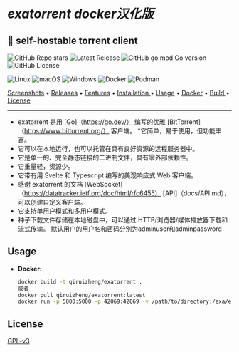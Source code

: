 # *exatorrent docker汉化版*
## 🧲 self-hostable torrent client

![GitHub Repo stars](https://img.shields.io/github/stars/varbhat/exatorrent)
![Latest Release](https://img.shields.io/github/release/varbhat/exatorrent)
![GitHub go.mod Go version](https://img.shields.io/github/go-mod/go-version/varbhat/exatorrent)
![GitHub License](https://img.shields.io/github/license/varbhat/exatorrent?logoColor=violet)

![Linux](https://img.shields.io/badge/Linux-%23.svg?logo=linux&color=FCC624&logoColor=black)
![macOS](https://img.shields.io/badge/macOS-%23.svg?logo=apple&color=000000&logoColor=white)
![Windows](https://img.shields.io/badge/Windows-%23.svg?logo=windows&color=0078D6&logoColor=white)
![Docker](https://img.shields.io/badge/docker-%23.svg?logo=docker&color=1D63ED&logoColor=white)
![Podman](https://img.shields.io/badge/podman-%23.svg?logo=podman&color=734392&logoColor=white)

<p><a href="docs/screenshots.md">Screenshots</a> &bull; <a href="https://github.com/varbhat/exatorrent/releases/latest">Releases</a> &bull; <a href="#features">Features</a> &bull; <a href="#usage"> Installation </a> &bull; <a href="docs/usage.md"> Usage</a> &bull; <a href="docs/docker.md">Docker</a> &bull; <a href="docs/build.md"> Build </a> &bull; <a href="LICENSE">License</a></p>
<hr>

* exatorrent 是用 [Go]（https://go.dev/） 编写的优雅 [BitTorrent]（https://www.bittorrent.org/） 客户端。
*它简单，易于使用，但功能丰富。
* 它可以在本地运行，也可以托管在具有良好资源的远程服务器中。
* 它是单一的、完全静态链接的二进制文件，具有零外部依赖性。
* 它重量轻，资源少。
* 它带有用 Svelte 和 Typescript 编写的美观响应式 Web 客户端。
* 感谢 exatorrent 的文档 [WebSocket]（https://datatracker.ietf.org/doc/html/rfc6455） [API]（docs/API.md），可以创建自定义客户端。
* 它支持单用户模式和多用户模式。
* 种子下载文件存储在本地磁盘中，可以通过 HTTP/浏览器/媒体播放器下载和流式传输。
 默认用户的用户名和密码分别为adminuser和adminpassword

## Usage

 * **Docker:**
   ```bash
   docker build -t qiruizheng/exatorrent .
   或者 
   docker pull qiruizheng/exatorrent:latest
   docker run -p 5000:5000 -p 42069:42069 -v /path/to/directory:/exa/exadir qiruizheng/exatorrent:latest
   ```


## License
[GPL-v3](LICENSE)
